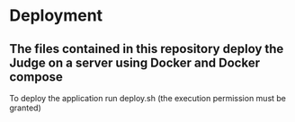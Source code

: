 # Deployment
The files contained in this repository deploy the Judge on a server using Docker and Docker compose
----

To deploy the application run deploy.sh (the execution permission must be granted)
